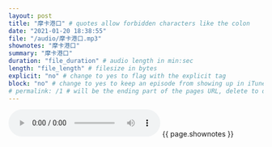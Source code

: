 ```yaml
---
layout: post
title: "摩卡港口" # quotes allow forbidden characters like the colon
date: "2021-01-20 18:38:55"
file: "/audio/摩卡港口.mp3"
shownotes: "摩卡港口"
summary: "摩卡港口"
duration: "file_duration" # audio length in min:sec
length: "file_length" # filesize in bytes
explicit: "no" # change to yes to flag with the explicit tag
block: "no" # change to yes to keep an episode from showing up in iTunes
# permalink: /1 # will be the ending part of the pages URL, delete to default to the title
---
```


<audio controls>
<source src="{{site.url}}{{site.baseurl}}{{ page.file }}" type="audio/x-mp3">
Your browser does not support the audio element.
</audio>
{{ page.shownotes }}
